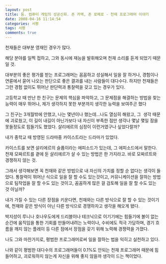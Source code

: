 ```yaml
---
layout: post
title: 둠. 컴퓨터 게임의 성공신화. 존 카맥, 존 로메로 - 천재 프로그래머 이야기
date: 2008-04-16 11:14:54
categories: 서평
tags: 서평
comments: true
---
```

천재들은 대부분 영재인 경우가 많다. 

해당 분야를 일찍 접하고, 그와 동시에 재능을 발휘해오며 천재 소리를 듣게 되었기 때문일 것.

대부분의 좋은 평가를 받는 프로그래머는 꼼꼼하고 성실해서 일을 잘 하거나, 경험이나 연륜에서 묻어 나오는 판단으로 좋은 결과를 내는 사람들이 대다수다.
하지만 천재들은 그런 경험 없이도 뛰어난 판단력과 통찰력을 갖고 있는 경우가 있다. 

고등학교 때 만난 한 친구는 문제의 핵심을 파악하고, 그 문제점을 해결하는 방법을 찾는 능력이 매우 뛰어나, 제가 생각하지 못한 부분까지 생각한 능력을 보여주곤 했다

그 친구는 3개월밖에 안했고, 나는 몇년이나 했는데...나도 열심히 해왔고, 그  생각 때문에 괴로웠고, 이 길이 내길이 아닌가보다 내 자신이 부족한 점만 생각나 몇날 몇일 잠을 못들정도로 힘들기도 했었다. 살리에르의 심정이 이런거였구나 싶었다랄까?


내가 중학교 때 방영된 드라마중 카이스트라는 드라마가 있었다. 

카이스트를 보면 살리에르의 슬픔이라는 에피소드가 있는데, 그 에피소드에서 말한다.
천재 모짜르트를 곁에 둔 살리에르가 살 수 있는 방법은 한 가지라고. 
바로 모짜르트와 경쟁하지 않는 것.


그래서 생각해보면 꼭 천재와 같은 방법으로 내 자신의 가치를 정할 순 없다는 생각이 들었다. 통찰력이 뛰어난 식으로 일을 잘 할 수도 있는것이고, 커뮤니케이션을 잘하는 방법으로 팀작업을 잘 할 수도 있는 것이고, 꼼꼼하게 많은 걸 검토해 일을 잘 할 수도 있는 것 아닐까?


내가 가질 수 있는 다른 장점을 키운다면, 천재와는 다른 방식으로 잘 할 수 있는 것이기에, 천재와 같은 방식이 아닌 다른 방식으로 경쟁하자고 생각을 해오게 됐다.


박지성이 루니나 호나우도에게 드리블이나 테크닉으로 이기기에는 힘들기에 볼이 없는 순간에 움직임을 통한 기회를 만들어내려는 노력이나, 수비에도 적극 가담하며, 경기 흐름을 깨지 않는 플레이 등 다른 점에서 장점을 갖기 위해 노력해 경쟁력을 가졌다. 

나도 그와 마찬가지로, 평범한 프로그래머로써 일을 잘하는 법을 익히고 실천하고 있다.

나와 같이 평범한 대다수의 프로그래머들이 0.1%도 안되는 천재 프로그래머 때문에 힘들어하고, 괴로워하지 않는게 자신을 위해 좋지 않을까 생각이 드는 책이었다. 